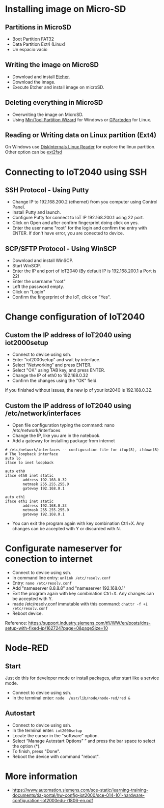 # Installing image on Micro-SD

## Partitions in MicroSD

- Boot Partition FAT32
- Data Partition Ext4 (Linux)
- Un espacio vacío

## Writing the image on MicroSD

- Download and install [Etcher](https://www.balena.io/etcher/).
- Download the image.
- Execute Etcher and install image on microSD.


## Deleting everything in MicroSD

- Overwriting the image on MicroSD.
- Using [MiniTool Partition Wizard](https://www.partitionwizard.com/free-partition-manager.html) for Windows or [GParteden](https://gparted.org/) for Linux.

## Reading or Writing data on Linux partition (Ext4)

On Windows use [DiskInternals Linux Reader](https://www.diskinternals.com/thanks/?utm_source=exefile&utm_medium=linux_reader&utm_campaign=install&dd=https%3A%2F%2Feu.diskinternals.com%2Fdownload%2FLinux_Reader.exe) for explore the linux partition. Other option can be [ext2fsd](http://www.ext2fsd.com/?page_id=25)

# Connecting to IoT2040 using SSH

## SSH Protocol - Using Putty
- Change IP to 192.168.200.2 (ethernet) from you computer using Control Panel.
- Install Putty and launch.
- Configure Putty for connect to IoT IP 192.168.200.1 using 22 port.
- Click on Open and after confirm fingerprint doing click on yes.
- Enter the user name "root" for the login and confirm the entry with ENTER. If don't have error, you are conected to device.

## SCP/SFTP Protocol - Using WinSCP
- Download and install WinSCP.
- Start WinSCP.
- Enter the IP and port of IoT2040 (By default IP is 192.168.200.1 a Port is 22)
- Enter the username "root"
- Left the password empty.
- Click on "Login"
- Confirm the fingerprint of the IoT, click on "Yes".

# Change configuration of IoT2040

## Custom the IP address of IoT2040 using iot2000setup

- Connect to device using ssh.
- Enter "iot2000setup" and wait by interface.
- Select "Networking" and press ENTER.
- Select "OK" using TAB key, and press ENTER.
- Change the IP of eth0 to 192.168.0.32
- Confirm the changes using the "OK" field.

If you finished without issues, the new ip of your iot2040 is 192.168.0.32.

## Custom the IP address of IoT2040 using /etc/network/interfaces
- Open file configuration typing the command:  nano /etc/network/interfaces
- Change the IP, like you are in the notebook.
- Add a gateway for installing package from internet
```
# /etc/network/interfaces -- configuration file for ifup(8), ifdown(8)
# The loopback interface
auto lo
iface lo inet loopback

auto eth0
iface eth0 inet static
        address 192.168.0.32
        netmask 255.255.255.0
        gateway 192.168.0.1

auto eth1
iface eth1 inet static
        address 192.168.0.33
        netmask 255.255.255.0
        gateway 192.168.0.1
```
- You can exit the program again with key combination Ctrl+X. Any changes can be accepted with Y or discarded with N.

# Configurate nameserver for conection to internet
- Connect to device using ssh.
- In command line entry: ```unlink /etc/resolv.conf```
- Entry: ```nano /etc/resolv.conf```
- Add "nameserver 8.8.8.8" and  "nameserver 192.168.0.1"
- Exit the program again with key combination Ctrl+X. Any changes can be accepted with Y.
- made /etc/resolv.conf immutable with this command: ```chattr -f +i /etc/resolv.conf```
- Reboot device.

Reference: https://support.industry.siemens.com/tf//WW/en/posts/dns-setup-with-fixed-ip/162724?page=0&pageSize=10

# Node-RED 

## Start
Just do this for developer mode or install packages, after start like a service mode.
- Connect to device using ssh.
- In the terminal enter: ```node  /usr/lib/node/node-red/red &``` 

## Autostart

- Connect to device using ssh.
- In the terminal enter: ```iot2000setup```
- Locate the cursor in the "software" option.
- Select “Manage Autostart Options” ” and press the bar space to select the option (*).
- To finish, press "Done". 
- Reboot the device with command "reboot".

# More information

- https://www.automation.siemens.com/sce-static/learning-training-documents/tia-portal/hw-config-iot2000/sce-014-101-hardware-configuration-iot2000edu-r1806-en.pdf


